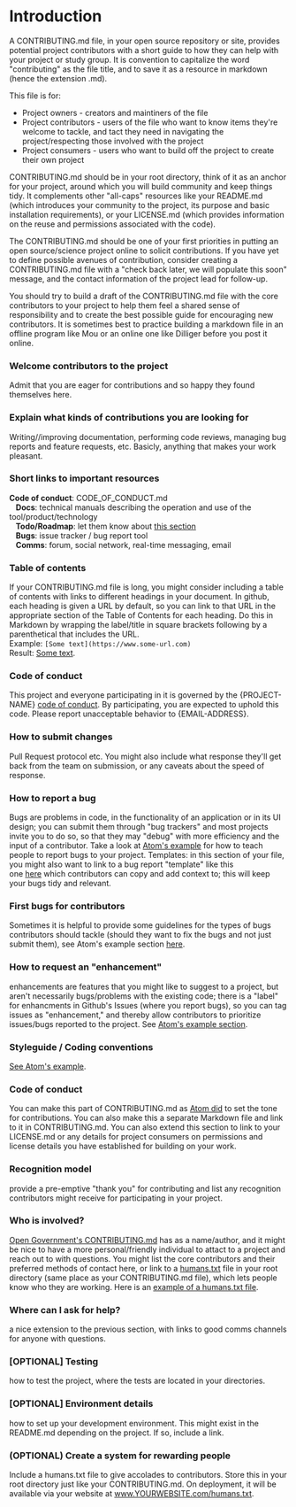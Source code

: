 # Introduction
A CONTRIBUTING.md file, in your open source repository or site, provides potential project contributors with a short guide to how they can help with your project or study group. It is convention to capitalize the word "contributing" as the file title, and to save it as a resource in markdown (hence the extension .md).

This file is for:
- Project owners - creators and maintiners of the file
- Project contributors - users of the file who want to know items they're welcome to tackle, and tact they need in navigating the project/respecting those involved with the project
- Project consumers - users who want to build off the project to create their own project

CONTRIBUTING.md should be in your root directory, think of it as an anchor for your project, around which you will build community and keep things tidy. It complements other "all-caps" resources like your README.md (which introduces your community to the project, its purpose and basic installation requirements), or your LICENSE.md (which provides information on the reuse and permissions associated with the code).

The CONTRIBUTING.md should be one of your first priorities in putting an open source/science project online to solicit contributions. If you have yet to define possible avenues of contribution, consider creating a CONTRIBUTING.md file with a "check back later, we will populate this soon" message, and the contact information of the project lead for follow-up.

You should try to build a draft of the CONTRIBUTING.md file with the core contributors to your project to help them feel a shared sense of responsibility and to create the best possible guide for encouraging new contributors. It is sometimes best to practice building a markdown file in an offline program like Mou or an online one like Dilliger before you post it online.

### Welcome contributors to the project
 Admit that you are eager for contributions and so happy they found themselves here.
### Explain what kinds of contributions you are looking for
 Writing//improving documentation, performing code reviews, managing bug reports and feature requests, etc. Basicly, anything that makes your work pleasant.
### Short links to important resources
   **Code of conduct**: CODE_OF_CONDUCT.md<br/>
   **Docs**: technical manuals describing the operation and use of the tool/product/technology<br/>
   **Todo/Roadmap**: let them know about [this section](https://github.com/DoronBrayer/repo-template/projects)<br/>
   **Bugs**: issue tracker / bug report tool<br/>
   **Comms**: forum, social network, real-time messaging, email<br/>
### Table of contents
If your CONTRIBUTING.md file is long, you might consider including a table of contents with links to different headings in your document. In github, each heading is given a URL by default, so you can link to that URL in the appropriate section of the Table of Contents for each heading. Do this in Markdown by wrapping the label/title in square brackets following by a parenthetical that includes the URL.</br>Example: `[Some text](https://www.some-url.com)`</br>Result: [Some text](https://www.some-url.com).
### Code of conduct
This project and everyone participating in it is governed by the {PROJECT-NAME} [code of conduct](https://github.com/DoronBrayer/repo-template/blob/master/CODE_OF_CONDUCT.md). By participating, you are expected to uphold this code. Please report unacceptable behavior to {EMAIL-ADDRESS}.
### How to submit changes
Pull Request protocol etc. You might also include what response they'll get back from the team on submission, or any caveats about the speed of response.
### How to report a bug
Bugs are problems in code, in the functionality of an application or in its UI design; you can submit them through "bug trackers" and most projects invite you to do so, so that they may "debug" with more efficiency and the input of a contributor. Take a look at [Atom's example](https://github.com/atom/atom/blob/master/CONTRIBUTING.md#reporting-bugs) for how to teach people to report bugs to your project.
Templates: in this section of your file, you might also want to link to a bug report "template" like this one [here](https://github.com/zurb/foundation-sites/issues/new) which contributors can copy and add context to; this will keep your bugs tidy and relevant.
### First bugs for contributors
Sometimes it is helpful to provide some guidelines for the types of bugs contributors should tackle (should they want to fix the bugs and not just submit them), see Atom's example section [here](https://github.com/atom/atom/blob/master/CONTRIBUTING.md#styleguides).
### How to request an "enhancement"
enhancements are features that you might like to suggest to a project, but aren't necessarily bugs/problems with the existing code; there is a "label" for enhancments in Github's Issues (where you report bugs), so you can tag issues as "enhancement," and thereby allow contributors to prioritize issues/bugs reported to the project. See [Atom's example section](https://github.com/atom/atom/blob/master/CONTRIBUTING.md#suggesting-enhancements).
### Styleguide / Coding conventions
[See Atom's example](https://github.com/atom/atom/blob/master/CONTRIBUTING.md#styleguides).
### Code of conduct
You can make this part of CONTRIBUTING.md as [Atom did](https://github.com/atom/atom/blob/master/CONTRIBUTING.md#code-of-conduct) to set the tone for contributions. You can also make this a separate Markdown file and link to it in CONTRIBUTING.md. You can also extend this section to link to your LICENSE.md or any details for project consumers on permissions and license details you have established for building on your work.
### Recognition model
provide a pre-emptive "thank you" for contributing and list any recognition contributors might receive for participating in your project.
### Who is involved?
[Open Government's CONTRIBUTING.md](https://github.com/opengovernment/opengovernment/blob/master/CONTRIBUTING.md) has as a name/author, and it might be nice to have a more personal/friendly individual to attact to a project and reach out to with questions. You might list the core contributors and their preferred methods of contact here, or link to a [humans.txt](http://humanstxt.org/) file in your root directory (same place as your CONTRIBUTING.md file), which lets people know who they are working. Here is an [example of a humans.txt file](http://stereosemantics.com/humans.txt).
### Where can I ask for help?
a nice extension to the previous section, with links to good comms channels for anyone with questions.
### [OPTIONAL] Testing
how to test the project, where the tests are located in your directories.
### [OPTIONAL] Environment details
how to set up your development environment. This might exist in the README.md depending on the project. If so, include a link.
### (OPTIONAL) Create a system for rewarding people
Include a humans.txt file to give accolades to contributors. Store this in your root directory just like your CONTRIBUTING.md. On deployment, it will be available via your website at www.YOURWEBSITE.com/humans.txt.
